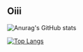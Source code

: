 ## Oiii



![Anurag's GitHub stats](https://github-readme-stats.vercel.app/api?username=ViniS0usa&count_private=true&card_width=300px&show_icons=true&theme=radical)

[![Top Langs](https://github-readme-stats.vercel.app/api/top-langs/?username=ViniS0usa&layout=compact&theme=radical)](https://github.com/Vinis0usa/github-readme-stats)


  

